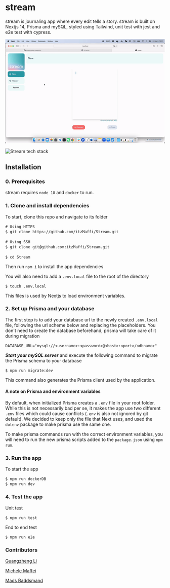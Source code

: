 # stream

stream is journaling app where every edit tells a story.
stream is built on Nextjs 14, Prisma and mySQL, styled using Tailwind, unit test with jest and e2e test with cypress.

![Stream intro](https://github.com/muzixiaowuwuyi/Stream/blob/main/assets/stream.gif)

![Stream tech stack](https://github.com/muzixiaowuwuyi/Stream/blob/main/assets/Tech%20stack.jpg)

## Installation

### 0. Prerequisites

stream requires `node 18` and `docker` to run.

### 1. Clone and install dependencies

To start, clone this repo and navigate to its folder

```
# Using HTTPS
$ git clone https://github.com/itzMaffi/Stream.git

# Using SSH
$ git clone git@github.com:itzMaffi/Stream.git

$ cd Stream
```

Then run `npm i` to install the app dependencies

You will also need to add a `.env.local` file to the root of the directory

```
$ touch .env.local
```

This files is used by Nextjs to load environment variables.

### 2. Set up Prisma and your database

The first step is to add your database url to the newly created `.env.local` file, following the url scheme below and replacing the placeholders. You don't need to create the database beforehand, prisma will take care of it during migration

```
DATABASE_URL="mysql://<username>:<password>@<host>:<port>/<dbname>"
```

**_Start your mySQL server_** and execute the following command to migrate the Prisma schema to your database

```
$ npm run migrate:dev
```

This command also generates the Prisma client used by the application.

#### A note on Prisma and environment variables

By default, when initialized Prisma creates a `.env` file in your root folder. While this is not necessarily bad per se, it makes the app use two different `.env` files which could cause conflicts (`.env` is also not ignored by git default). We decided to keep only the file that Next uses, and used the `dotenv` package to make prisma use the same one.

To make prisma commands run with the correct environment variables, you will need to run the new prisma scripts added to the `package.json` using `npm run`.

### 3. Run the app

To start the app

```
$ npm run dockerDB
$ npm run dev
```

### 4. Test the app

Unit test

```
$ npm run test
```

End to end test

```
$ npm run e2e
```

### Contributors

[Guangzheng Li](https://github.com/muzixiaowuwuyi)

[Michele Maffei](https://github.com/itzMaffi/)

[Mads Baddsmand](https://github.com/MadsPB/)
